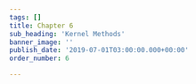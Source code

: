 ```yaml
---
tags: []
title: Chapter 6
sub_heading: 'Kernel Methods'
banner_image: ''
publish_date: '2019-07-01T03:00:00.000+00:00'
order_number: 6

---
```

